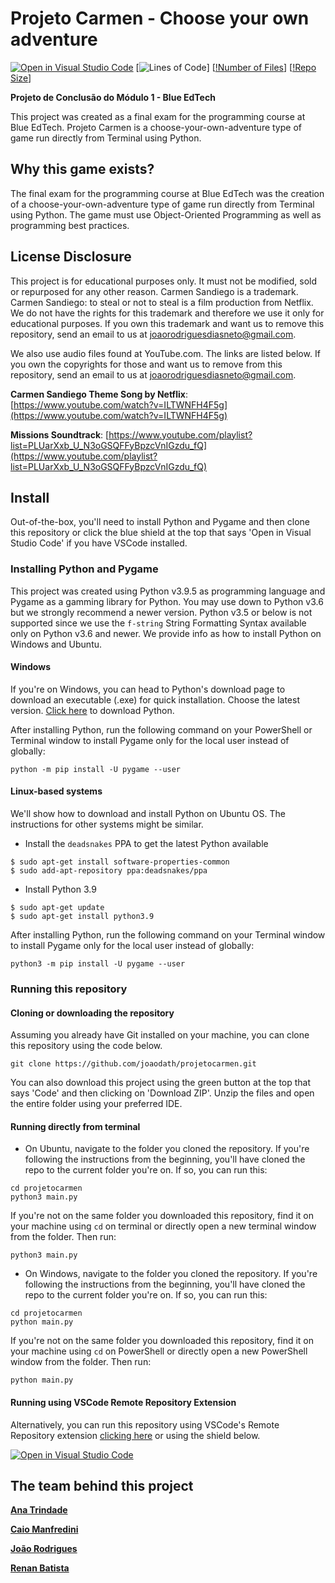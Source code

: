 # Projeto Carmen - Choose your own adventure
[![Open in Visual Studio Code](https://open.vscode.dev/badges/open-in-vscode.svg)](https://open.vscode.dev/joaodath/projetocarmen)
[![Lines of Code](https://img.shields.io/tokei/lines/github/joaodath/projetocarmen)]
[[!Number of Files](https://img.shields.io/github/directory-file-count/joaodath/projetocarmen)]
[[!Repo Size](https://img.shields.io/github/repo-size/joaodath/projetocarmen)]

**Projeto de Conclusão do Módulo 1 - Blue EdTech**

This project was created as a final exam for the programming course
at Blue EdTech. Projeto Carmen is a choose-your-own-adventure type
of game run directly from Terminal using Python. 

## Why this game exists?
The final exam for the programming course at Blue EdTech was the creation of a
choose-your-own-adventure type of game run directly from Terminal using Python.
The game must use Object-Oriented Programming as well as programming 
best practices.

## License Disclosure
This project is for educational purposes only. It must not be modified, sold or
repurposed for any other reason. Carmen Sandiego is a trademark. 
Carmen Sandiego: to steal or not to steal is a film production from Netflix.
We do not have the rights for this trademark and therefore we use it only for
educational purposes. If you own this trademark and want us to remove this
repository, send an email to us at joaorodriguesdiasneto@gmail.com.

We also use audio files found at YouTube.com. The links are listed below. If
you own the copyrights for those and want us to remove from this
repository, send an email to us at joaorodriguesdiasneto@gmail.com.

**Carmen Sandiego Theme Song by Netflix**: [https://www.youtube.com/watch?v=ILTWNFH4F5g](https://www.youtube.com/watch?v=ILTWNFH4F5g)

**Missions Soundtrack**: 
[https://www.youtube.com/playlist?list=PLUarXxb_U_N3oGSQFFyBpzcVnIGzdu_fQ](https://www.youtube.com/playlist?list=PLUarXxb_U_N3oGSQFFyBpzcVnIGzdu_fQ)

## Install
Out-of-the-box, you'll need to install Python and Pygame and then clone this 
repository or click the blue shield at the top that says 'Open in Visual 
Studio Code' if you have VSCode installed.

### Installing Python and Pygame
This project was created using Python v3.9.5 as programming language and
Pygame as a gamming library for Python.
You may use down to Python v3.6 but we strongly recommend a newer version.
Python v3.5 or below is not supported since we use the `f-string` String
Formatting Syntax available only on Python v3.6 and newer. 
We provide info as how to install Python on Windows and Ubuntu.

#### Windows
If you're on Windows, you can head to Python's download page to download an
executable (.exe) for quick installation. Choose the latest version.
[Click here](https://www.python.org/downloads/windows/) to download Python.

After installing Python, run the following command on your PowerShell or 
Terminal window to install Pygame only for the local user instead of globally:
```
python -m pip install -U pygame --user
```

#### Linux-based systems
We'll show how to download and install Python on Ubuntu OS. The instructions
for other systems might be similar.

* Install  the `deadsnakes` PPA to get the latest Python available
```
$ sudo apt-get install software-properties-common
$ sudo add-apt-repository ppa:deadsnakes/ppa
```

* Install Python 3.9
```
$ sudo apt-get update
$ sudo apt-get install python3.9
```

After installing Python, run the following command on your Terminal window to 
install Pygame only for the local user instead of globally:
```
python3 -m pip install -U pygame --user
```

### Running this repository

#### Cloning or downloading the repository
Assuming you already have Git installed on your machine, you can clone this 
repository using the code below.
```
git clone https://github.com/joaodath/projetocarmen.git
```
You can also download this project using the green button at the top that says
'Code' and then clicking on 'Download ZIP'. Unzip the files and open the entire
folder using your preferred IDE.

#### Running directly from terminal
* On Ubuntu, navigate to the folder you cloned the repository. If you're
following the instructions from the beginning, you'll have cloned the repo to
the current folder you're on. If so, you can run this:
```
cd projetocarmen
python3 main.py
```

If you're not on the same folder you downloaded this repository, find it on
your machine using `cd` on terminal or directly open a new terminal window from
the folder. Then run:
```
python3 main.py
```

* On Windows, navigate to the folder you cloned the repository. If you're
following the instructions from the beginning, you'll have cloned the repo to
the current folder you're on. If so, you can run this:
```
cd projetocarmen
python main.py
```

If you're not on the same folder you downloaded this repository, find it on
your machine using `cd` on PowerShell or directly open a new PowerShell window 
from the folder. Then run:
```
python main.py
```

#### Running using VSCode Remote Repository Extension
Alternatively, you can run this repository using VSCode's Remote Repository
extension [clicking here](https://open.vscode.dev/joaodath/projetocarmen) or using the shield below.

[![Open in Visual Studio Code](https://open.vscode.dev/badges/open-in-vscode.svg)](https://open.vscode.dev/joaodath/projetocarmen)

## The team behind this project
[**Ana Trindade**](https://github.com/anacgsantana)

[**Caio Manfredini**](https://github.com/cmanfeed)

[**João Rodrigues**](https://github.com/joaodath)

[**Renan Batista**](https://github.com/Dev33Renan)